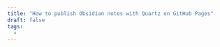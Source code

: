 ```yaml
---
title: "How to publish Obsidian notes with Quartz on GitHub Pages"
draft: false
tags:
  - 
---
```


